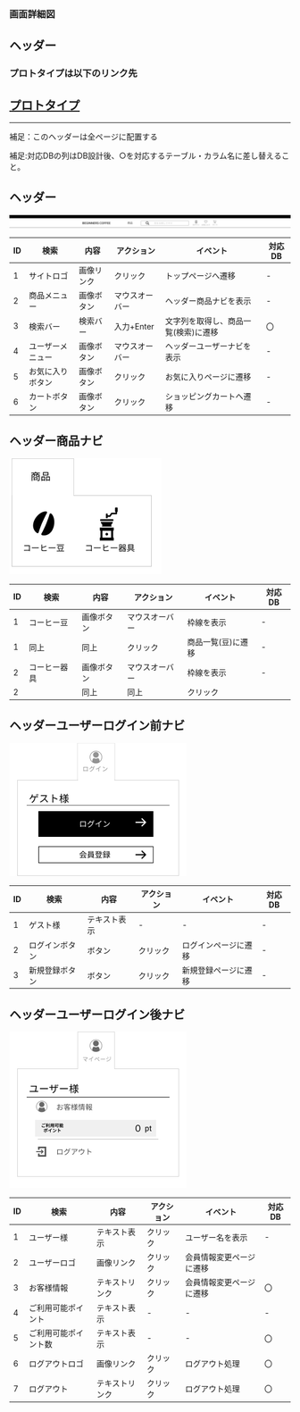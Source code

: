 ### 画面詳細図
## ヘッダー
### プロトタイプは以下のリンク先
[プロトタイプ](https://www.figma.com/file/Oa2XrfbS2Hee9dSI9acZXo/coffee?node-id=0%3A1)
---
---
補足：このヘッダーは全ページに配置する

補足:対応DBの列はDB設計後、○を対応するテーブル・カラム名に差し替えること。

## ヘッダー
<img src="./img/ヘッダー.png">

| ID | 検索 | 内容 | アクション | イベント | 対応DB |
|----|-----|-----|---------|--------|-------|
|1|サイトロゴ|画像リンク|クリック|トップページへ遷移|-|
|2|商品メニュー|画像ボタン|マウスオーバー|ヘッダー商品ナビを表示|-|
|3|検索バー|検索バー|入力+Enter|文字列を取得し、商品一覧(検索)に遷移|〇|
|4|ユーザーメニュー|画像ボタン|マウスオーバー|ヘッダーユーザーナビを表示|-|
|5|お気に入りボタン|画像ボタン|クリック|お気に入りページに遷移|-|
|6|カートボタン|画像ボタン|クリック|ショッピングカートへ遷移|-|

## ヘッダー商品ナビ
<img src="./img/ヘッダー一覧ナビ.png">

| ID | 検索 | 内容 | アクション | イベント | 対応DB |
|----|-----|-----|---------|--------|-------|
|1|コーヒー豆|画像ボタン|マウスオーバー|枠線を表示|-|
|1|同上|同上|クリック|商品一覧(豆)に遷移|-|
|2|コーヒー器具|画像ボタン|マウスオーバー|枠線を表示|-|
|2||同上|同上|クリック||商品一覧(器具)遷移|-|

## ヘッダーユーザーログイン前ナビ
<img src="./img/ヘッダーユーザーログイン前ナビ.png">

| ID | 検索 | 内容 | アクション | イベント | 対応DB |
|----|-----|-----|---------|--------|-------|
|1|ゲスト様|テキスト表示|-|-|-|
|2|ログインボタン|ボタン|クリック|ログインページに遷移|-|
|3|新規登録ボタン|ボタン|クリック|新規登録ページに遷移|-|

## ヘッダーユーザーログイン後ナビ
<img src="./img/ヘッダーユーザーログイン後ナビ1.png">

| ID | 検索 | 内容 | アクション | イベント | 対応DB |
|----|-----|-----|---------|--------|-------|
|1|ユーザー様|テキスト表示|クリック|ユーザー名を表示|-|〇|
|2|ユーザーロゴ|画像リンク|クリック|会員情報変更ページに遷移||〇|
|3|お客様情報|テキストリンク|クリック|会員情報変更ページに遷移|〇|
|4|ご利用可能ポイント|テキスト表示|-|-|-|
|5|ご利用可能ポイント数|テキスト表示|-|-|〇|
|6|ログアウトロゴ|画像リンク|クリック|ログアウト処理|〇|
|7|ログアウト|テキストリンク|クリック|ログアウト処理|〇|











